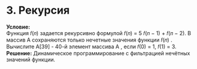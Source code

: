 # 3. Рекурсия

**Условие:**  
Функция 𝑓(𝑛) задается рекурсивно формулой 𝑓(𝑛) = 5 𝑓(𝑛 − 1) + 𝑓(𝑛 − 2).
В массив А сохраняются только нечетные значения
функции
𝑓(𝑛) .
Вычислите А[39] - 40-й элемент массива А , если 𝑓(0) = 1, 𝑓(1) = 3.
**Решение:**
Динамическое программирование с фильтрацией нечётных значений функции.
